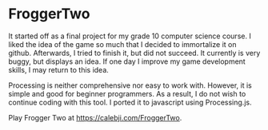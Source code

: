 # FroggerTwo

It started off as a final project for my grade 10 computer science course. I liked the idea of the game so much that I decided to immortalize it on github. Afterwards, I tried to finish it, but did not succeed. It currently is very buggy, but displays an idea. If one day I improve my game development skills, I may return to this idea.

Processing is neither comprehensive nor easy to work with. However, it is simple and good for beginner programmers. As a result, I do not wish to continue coding with this tool. I ported it to javascript using Processing.js. 

Play Frogger Two at https://calebji.com/FroggerTwo.

